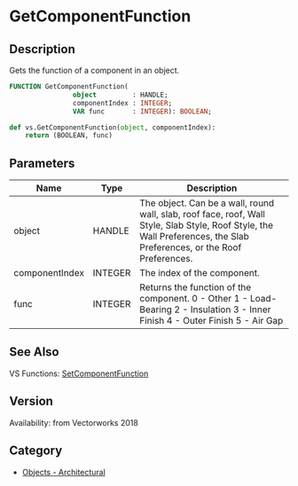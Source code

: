 # GetComponentFunction

## Description
Gets the function of a component in an object.

```pascal
FUNCTION GetComponentFunction(
				object         : HANDLE;
				componentIndex : INTEGER;
				VAR func       : INTEGER): BOOLEAN;
```

```python
def vs.GetComponentFunction(object, componentIndex):
    return (BOOLEAN, func)
```

## Parameters
|Name|Type|Description|
|---|---|---|
|object|HANDLE|The object. Can be a wall, round wall, slab, roof face, roof, Wall Style, Slab Style, Roof Style, the Wall Preferences, the Slab Preferences, or the Roof Preferences.|
|componentIndex|INTEGER|The index of the component.|
|func|INTEGER|Returns the function of the component.  0 - Other 1 - Load-Bearing 2 - Insulation 3 - Inner Finish 4 - Outer Finish 5 - Air Gap|

## See Also
VS Functions:
[SetComponentFunction](SetComponentFunction.md)

## Version
Availability: from Vectorworks 2018

## Category
* [Objects - Architectural](../Categories/Objects%20-%20Architectural.md)

